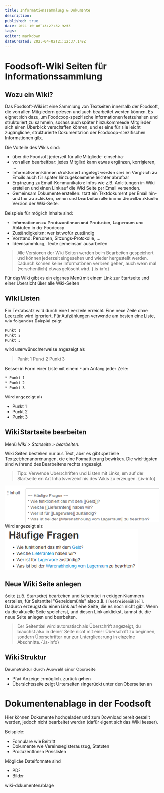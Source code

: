```yaml
---
title: Informationssammlung & Dokumente
description: 
published: true
date: 2021-10-06T13:27:52.925Z
tags: 
editor: markdown
dateCreated: 2021-04-02T21:12:37.149Z
---
```



# Foodsoft-Wiki Seiten für Informationssammlung

## Wozu ein Wiki?

Das Foodsoft-Wiki ist eine Sammlung von Textseiten innerhalb der Foodsoft, die von allen Mitgliedern gelesen und auch bearbeitet werden können. Es eignet sich dazu, um Foodcoop-spezifische Informationen festzuhalten und strukturiert zu sammeln, sodass auch später hinzukommende Mitglieder sich einen Überblick verschaffen können, und es eine für alle leicht
zugängliche, strukturierte Dokumentation der Foodcoop-spezifischen Informationen gibt. 

Die Vorteile des Wikis sind:
- über die Foodsoft jederzeit für alle Mitglieder einsehbar
- von allen bearbeitbar: jedes Mitglied kann etwas ergänzen, korrigieren, ...
- Informationen können strukturiert angelegt werden sind im Vergleich zu Emails auch für später hinzugekommene leichter abrufbar
- Ergänzung zu Email-Kommunikaton: Infos wie z.B. Anleitungen im Wiki erstellen und einen Link auf die Wiki Seite per Email versenden. 
- Gemeinsam Dokumente erstellen: statt ein Textdokument per Email hin- und her zu schicken, sehen und bearbeiten alle immer die selbe aktuelle Version der Wiki-Seite.

Beispiele für möglich Inhalte sind:

  - Informationen zu ProduzentInnen und Produkten, Lagerraum und Abläufen in der Foodcoop
  - Zuständigkeiten: wer ist wofür zuständig
  - Vorstand: Personen, Sitzungs-Protokolle, ...
  - Ideensammlung, Texte gemeinsam ausarbeiten

> Alle Versionen der Wiki Seiten werden beim Bearbeiten gespeichert und können jederzeit eingesehen und wieder hergestellt werden. Dadurch können keine Informationen verloren gehen, auch wenn mal (versehentlich) etwas gelöscht wird.
{.is-info}

Für das Wiki gibt es ein eigenes Menü mit einem Link zur Startseite und einer Übersicht über alle Wiki-Seiten


## Wiki Listen

Ein Textabsatz wird durch eine Leerzeile erreicht. Eine neue Zeile ohne Leerzeile wird ignoriert. Für Aufzählungen verwende am besten eine Liste, wie folgendes Beispiel zeigt:

```
Punkt 1
Punkt 2
Punkt 3
```

wird unerwünschterweise angezeigt als 
> Punkt 1 Punkt 2 Punkt 3

Besser in Form einer Liste mit einem `*` am Anfang jeder Zeile:

```
* Punkt 1
* Punkt 2
* Punkt 3
```

Wird angezeigt als

* Punkt 1
* Punkt 2
* Punkt 3

## Wiki Startseite bearbeiten

Menü *Wiki > Startseite > bearbeiten*.

Wiki Seiten bestehen nur aus Text, aber es gibt spezielle Textzeichenanordnungen, die eine Formattierung bewirken. Die wichtigsten sind während des Bearbeitens rechts angezeigt.

> Tipp: Verwende Überschriften und Listen mit Links, um auf der Startseite ein Art Inhaltsverzeichnis des Wikis zu erzeugen.
{.is-info}

![usage_sharedocuments_wiki_example1_source.png](/uploads-de/usage_sharedocuments_wiki_example1_source.png)
Wird angezeigt als:
![usage_sharedocuments_wiki_example1_result.png](/uploads-de/usage_sharedocuments_wiki_example1_result.png)



## Neue Wiki Seite anlegen

Seite (z.B. Startseite) bearbeiten und Seitentitel in eckigen Klammern erstellen, für Seitentitel "Getreidemühle" also z.B. `[[Getreidemühle]].` Dadurch erzeugst du einen Link auf eine Seite, die es noch nicht gibt. Wenn du die aktuelle Seite speicherst, und diesen Link anklickst, kannst du die neue Seite anlegen und bearbeiten. 

> Der Seitentitel wird automatisch als Überschrift  angezeigt, du brauchst also in deiner Seite nicht mit einer Überschrift zu beginnen, sondern Überschriften nur zur Untergliederung in einzelne Abschnitte. 
{.is-info}


## Wiki Struktur

Baumstruktur durch Auswahl einer Oberseite
- Pfad Anzeige ermöglicht zurück gehen
- Übersichtsseite zeigt Unterseiten eingerückt unter den Oberseiten an

# Dokumentenablage in der Foodsoft

Hier können Dokumente hochgeladen und zum Download bereit gestellt
werden, jedoch nicht bearbeitet werden (dafür eigent sich das Wiki
besser).

Beispiele:

  - Formulare wie Beitritt
  - Dokumente wie Vereinsregisterauszug, Statuten
  - ProduzentInnen Preislisten

Mögliche Dateiformate sind:

  - PDF
  - Bilder

wiki-dokumentenablage